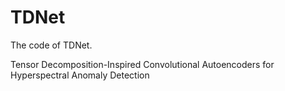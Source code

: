 # TDNet
The code of TDNet.

Tensor Decomposition-Inspired Convolutional Autoencoders for Hyperspectral Anomaly Detection
